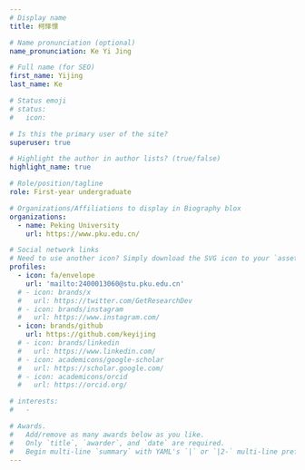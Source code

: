 ```yaml
---
# Display name
title: 柯怿憬

# Name pronunciation (optional)
name_pronunciation: Ke Yi Jing

# Full name (for SEO)
first_name: Yijing
last_name: Ke

# Status emoji
# status:
#   icon:

# Is this the primary user of the site?
superuser: true

# Highlight the author in author lists? (true/false)
highlight_name: true

# Role/position/tagline
role: First-year undergraduate

# Organizations/Affiliations to display in Biography blox
organizations:
  - name: Peking University
    url: https://www.pku.edu.cn/

# Social network links
# Need to use another icon? Simply download the SVG icon to your `assets/media/icons/` folder.
profiles:
  - icon: fa/envelope
    url: 'mailto:2400013060@stu.pku.edu.cn'
  # - icon: brands/x
  #   url: https://twitter.com/GetResearchDev
  # - icon: brands/instagram
  #   url: https://www.instagram.com/
  - icon: brands/github
    url: https://github.com/keyijing
  # - icon: brands/linkedin
  #   url: https://www.linkedin.com/
  # - icon: academicons/google-scholar
  #   url: https://scholar.google.com/
  # - icon: academicons/orcid
  #   url: https://orcid.org/

# interests:
#   -

# Awards.
#   Add/remove as many awards below as you like.
#   Only `title`, `awarder`, and `date` are required.
#   Begin multi-line `summary` with YAML's `|` or `|2-` multi-line prefix and indent 2 spaces below.
---
```

